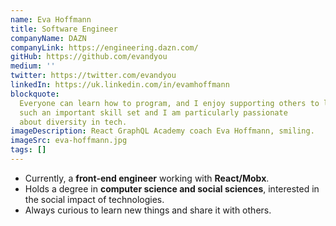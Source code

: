 ```yaml
---
name: Eva Hoffmann
title: Software Engineer
companyName: DAZN
companyLink: https://engineering.dazn.com/
gitHub: https://github.com/evandyou
medium: ''
twitter: https://twitter.com/evandyou
linkedIn: https://uk.linkedin.com/in/evamhoffmann
blockquote:
  Everyone can learn how to program, and I enjoy supporting others to learn and expand their skill set. Programming is
  such an important skill set and I am particularly passionate
  about diversity in tech.
imageDescription: React GraphQL Academy coach Eva Hoffmann, smiling.
imageSrc: eva-hoffmann.jpg
tags: []
---
```


- Currently, a **front-end engineer** working
  with **React/Mobx**.
- Holds a degree in
  **computer science and social sciences**,
  interested in the social impact of technologies.
- Always curious to learn new things and share it with others.
